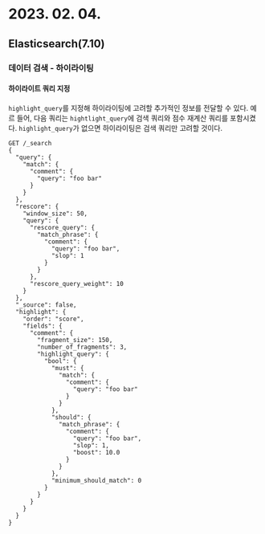 # 2023. 02. 04.

## Elasticsearch(7.10)

### 데이터 검색 - 하이라이팅

#### 하이라이트 쿼리 지정

`highlight_query`를 지정해 하이라이팅에 고려할 추가적인 정보를 전달할 수 있다. 예르 들어, 다음 쿼리는 `hightlight_query`에 검색 쿼리와 점수 재계산 쿼리를 포함시켰다. `highlight_query`가 없으면 하이라이팅은 검색 쿼리만 고려할 것이다.

```http
GET /_search
{
  "query": {
    "match": {
      "comment": {
        "query": "foo bar"
      }
    }
  },
  "rescore": {
    "window_size": 50,
    "query": {
      "rescore_query": {
        "match_phrase": {
          "comment": {
            "query": "foo bar",
            "slop": 1
          }
        }
      },
      "rescore_query_weight": 10
    }
  },
  "_source": false,
  "highlight": {
    "order": "score",
    "fields": {
      "comment": {
        "fragment_size": 150,
        "number_of_fragments": 3,
        "highlight_query": {
          "bool": {
            "must": {
              "match": {
                "comment": {
                  "query": "foo bar"
                }
              }
            },
            "should": {
              "match_phrase": {
                "comment": {
                  "query": "foo bar",
                  "slop": 1,
                  "boost": 10.0
                }
              }
            },
            "minimum_should_match": 0
          }
        }
      }
    }
  }
}
```



